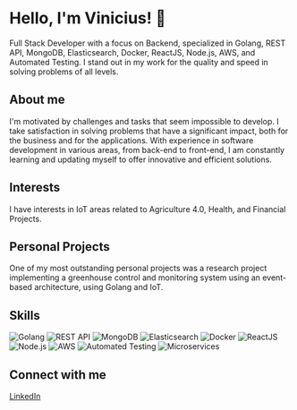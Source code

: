 # Hello, I'm Vinicius! 👋

Full Stack Developer with a focus on Backend, specialized in Golang, REST API, MongoDB, Elasticsearch, Docker, ReactJS, Node.js, AWS, and Automated Testing. I stand out in my work for the quality and speed in solving problems of all levels.

## About me

I'm motivated by challenges and tasks that seem impossible to develop. I take satisfaction in solving problems that have a significant impact, both for the business and for the applications. With experience in software development in various areas, from back-end to front-end, I am constantly learning and updating myself to offer innovative and efficient solutions.

## Interests

I have interests in IoT areas related to Agriculture 4.0, Health, and Financial Projects.

## Personal Projects

One of my most outstanding personal projects was a research project implementing a greenhouse control and monitoring system using an event-based architecture, using Golang and IoT.

## Skills

![Golang](https://img.shields.io/badge/Golang-00ADD8?style=for-the-badge&logo=go&logoColor=white)
![REST API](https://img.shields.io/badge/API%20REST-FF5733?style=for-the-badge&logo=rest&logoColor=white)
![MongoDB](https://img.shields.io/badge/MongoDB-47A248?style=for-the-badge&logo=mongodb&logoColor=white)
![Elasticsearch](https://img.shields.io/badge/Elasticsearch-005571?style=for-the-badge&logo=elasticsearch&logoColor=white)
![Docker](https://img.shields.io/badge/Docker-2496ED?style=for-the-badge&logo=docker&logoColor=white)
![ReactJS](https://img.shields.io/badge/ReactJS-61DAFB?style=for-the-badge&logo=react&logoColor=white)
![Node.js](https://img.shields.io/badge/Node.js-339933?style=for-the-badge&logo=node.js&logoColor=white)
![AWS](https://img.shields.io/badge/AWS-232F3E?style=for-the-badge&logo=amazon-aws&logoColor=white)
![Automated Testing](https://img.shields.io/badge/Testes%20Automatizados-00CC66?style=for-the-badge&logo=junit&logoColor=white)
![Microservices](https://img.shields.io/badge/Microservi%C3%A7os-004D40?style=for-the-badge&logo=amazon&logoColor=white)


## Connect with me

[LinkedIn](https://www.linkedin.com/in/vinicius-santos-silva-dev/)
